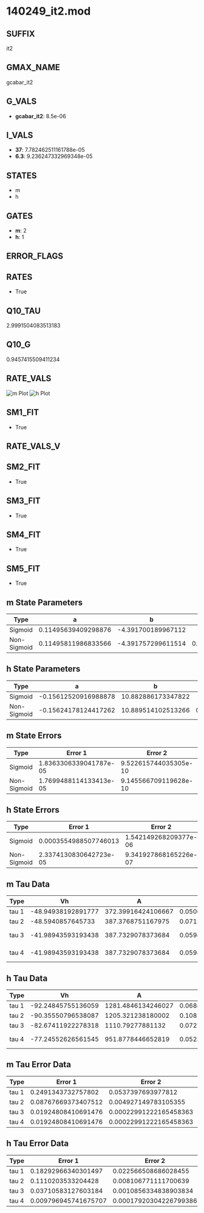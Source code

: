# 140249_it2.mod

## SUFFIX

it2

## GMAX_NAME

gcabar_it2

## G_VALS

- **gcabar_it2**: 8.5e-06

## I_VALS

- **37**: 7.782462511161788e-05
- **6.3**: 9.236247332969348e-05

## STATES

- m
- h

## GATES

- **m**: 2
- **h**: 1

## ERROR_FLAGS


## RATES

- True

## Q10_TAU

2.9991504083513183

## Q10_G

0.9457415509411234

## RATE_VALS

![m Plot](/Users/pbozelos/Dropbox/icg-Chai-Panos/supermodels/output_markdown_files/Ca/140249_it2.mod/images/m.png)
![h Plot](/Users/pbozelos/Dropbox/icg-Chai-Panos/supermodels/output_markdown_files/Ca/140249_it2.mod/images/h.png)

## SM1_FIT

- True

## RATE_VALS_V

## SM2_FIT

- True

## SM3_FIT

- True

## SM4_FIT

- True

## SM5_FIT

- True

## m State Parameters

| Type | a | b | c | d |
| --- | --- | --- | --- | --- |
| Sigmoid | 0.11495639409298876 | -4.391700189967112 |
| Non-Sigmoid | 0.11495811986833566 | -4.391757299611514 | 0.9999931238953584 | 4.932100697071269e-06 |

## h State Parameters

| Type | a | b | c | d |
| --- | --- | --- | --- | --- |
| Sigmoid | -0.15612520916988878 | 10.882886173347822 |
| Non-Sigmoid | -0.15624178124417262 | 10.889514102513266 | 0.9994200082330492 | -5.722389430605972e-07 |

## m State Errors

| Type | Error 1 | Error 2 | Error 3 |
| --- | --- | --- | --- |
| Sigmoid | 1.8363306339041787e-05 | 9.522615744035305e-10 | 1.0539982624857636e-05 |
| Non-Sigmoid | 1.7699488114133413e-05 | 9.145566709119628e-10 | 1.0158971034274808e-05 |

## h State Errors

| Type | Error 1 | Error 2 | Error 3 |
| --- | --- | --- | --- |
| Sigmoid | 0.0003554988507746013 | 1.542149268209377e-06 | 0.0003138959332896314 |
| Non-Sigmoid | 2.3374130830642723e-05 | 9.341927868165226e-07 | 2.0638729480930127e-05 |

## m Tau Data

| Type | Vh | A | b1 | b2 | c1 | c2 | d1 | d2 | e1 | e2 |
| --- | --- | --- | --- | --- | --- | --- | --- | --- | --- | --- |
| tau 1 | -48.94938192891777 | 372.39916424106667 | 0.050606352038097345 | 0.042221739881775966 |
| tau 2 | -48.5940857645733 | 387.3768751167975 | 0.07123434900042792 | 0.0006676816870307938 | 0.05609290296276284 | -0.0002833375984277863 |
| tau 3 | -41.98943593193438 | 387.7329078373684 | 0.0594605153918909 | 0.0005983249654062181 | 3.0347114430962145e-06 | 0.08059539748050122 | -0.0008651145559252049 | 2.9518183351564313e-06 |
| tau 4 | -41.98943593193438 | 387.7329078373684 | 0.0594605153918909 | 0.0005983249654062181 | 3.0347114430962145e-06 | 0.0 | 0.08059539748050122 | -0.0008651145559252049 | 2.9518183351564313e-06 | 0.0 |

## h Tau Data

| Type | Vh | A | b1 | b2 | c1 | c2 | d1 | d2 | e1 | e2 |
| --- | --- | --- | --- | --- | --- | --- | --- | --- | --- | --- |
| tau 1 | -92.24845755136059 | 1281.4846134246027 | 0.06880443531938438 | 0.060049424541703166 |
| tau 2 | -90.35550796538087 | 1205.321238180002 | 0.10817640584061658 | 0.005726094834296554 | 0.07294541571982677 | -0.0003057070543335416 |
| tau 3 | -82.67411922278318 | 1110.79277881132 | 0.07270545034133799 | 0.004733077875591015 | 0.00015158503716147508 | 0.10867458393840128 | -0.0010954005371950186 | 3.395316576416825e-06 |
| tau 4 | -77.24552626561545 | 951.8778446652819 | 0.05232292714231889 | 0.003464559426636196 | 0.00016854447136891354 | 3.21327449844741e-06 | 0.1363286975420531 | -0.0020988397865106933 | 1.3445725589498064e-05 | -3.0429149891042204e-08 |

## m Tau Error Data

| Type | Error 1 | Error 2 | Error 3 |
| --- | --- | --- | --- |
| tau 1 | 0.2491343732757802 | 0.0537397693977812 | 0.11809613717533614 |
| tau 2 | 0.08767669373407512 | 0.004927149783105355 | 0.041561020722088636 |
| tau 3 | 0.01924808410691476 | 0.00022991222165458363 | 0.009124089747890266 |
| tau 4 | 0.01924808410691476 | 0.00022991222165458363 | 0.009124089747890266 |

## h Tau Error Data

| Type | Error 1 | Error 2 | Error 3 |
| --- | --- | --- | --- |
| tau 1 | 0.18292966340301497 | 0.022566508686028455 | 0.14018708178128553 |
| tau 2 | 0.1110203533204428 | 0.008106771111700639 | 0.0850798009507714 |
| tau 3 | 0.03710583127603184 | 0.0010856334838903834 | 0.02843583761587966 |
| tau 4 | 0.009796945741675707 | 0.00017920304226799386 | 0.007507832291088518 |

